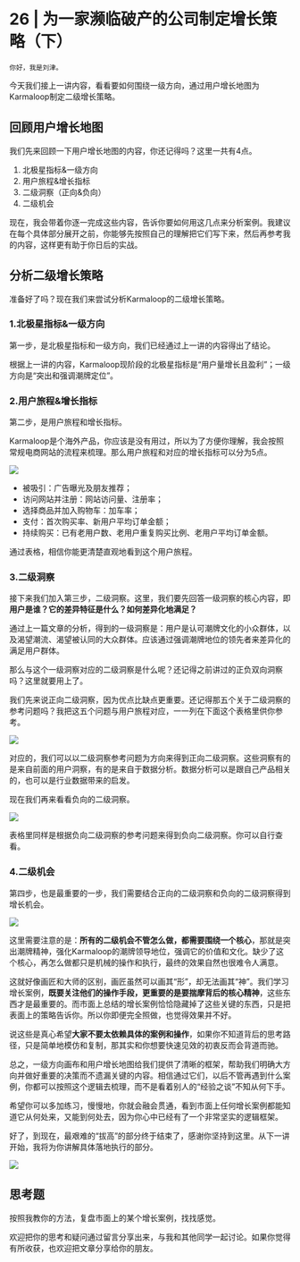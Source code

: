 # 26 | 为一家濒临破产的公司制定增长策略（下）

    你好，我是刘津。

今天我们接上一讲内容，看看要如何围绕一级方向，通过用户增长地图为Karmaloop制定二级增长策略。

## 回顾用户增长地图

我们先来回顾一下用户增长地图的内容，你还记得吗？这里一共有4点。

1.  北极星指标&一级方向
2.  用户旅程&增长指标
3.  二级洞察（正向&负向）
4.  二级机会

现在，我会带着你逐一完成这些内容，告诉你要如何用这几点来分析案例。我建议在每个具体部分展开之前，你能够先按照自己的理解把它们写下来，然后再参考我的内容，这样更有助于你日后的实战。

## 分析二级增长策略

准备好了吗？现在我们来尝试分析Karmaloop的二级增长策略。

### 1.北极星指标&一级方向

第一步，是北极星指标和一级方向，我们已经通过上一讲的内容得出了结论。

根据上一讲的内容，Karmaloop现阶段的北极星指标是“用户量增长且盈利”；一级方向是“突出和强调潮牌定位”。

### 2.用户旅程&增长指标

第二步，是用户旅程和增长指标。

Karmaloop是个海外产品，你应该是没有用过，所以为了方便你理解，我会按照常规电商网站的流程来梳理。那么用户旅程和对应的增长指标可以分为5点。

![](https://static001.geekbang.org/resource/image/b9/48/b984391e20a7451d70177ea2fc763d48.png)

*   被吸引：广告曝光及朋友推荐；
*   访问网站并注册：网站访问量、注册率；
*   选择商品并加入购物车：加车率；
*   支付：首次购买率、新用户平均订单金额；
*   持续购买：已有老用户数、老用户重复购买比例、老用户平均订单金额。

通过表格，相信你能更清楚直观地看到这个用户旅程。

### 3.二级洞察

接下来我们加入第三步，二级洞察。这里，我们要先回答一级洞察的核心内容，即**用户是谁？它的差异特征是什么？如何差异化地满足？**

通过上一篇文章的分析，得到的一级洞察是：用户是认可潮牌文化的小众群体，以及渴望潮流、渴望被认同的大众群体。应该通过强调潮牌地位的领先者来差异化的满足用户群体。

那么与这个一级洞察对应的二级洞察是什么呢？还记得之前讲过的正负双向洞察吗？这里就要用上了。

我们先来说正向二级洞察，因为优点比缺点更重要。还记得那五个关于二级洞察的参考问题吗？我把这五个问题与用户旅程对应，一一列在下面这个表格里供你参考。

![](https://static001.geekbang.org/resource/image/04/77/041b8b7947f8b2e0bdc68d1579b56077.png)

对应的，我们可以以二级洞察参考问题为方向来得到正向二级洞察。这些洞察有的是来自前面的用户洞察，有的是来自于数据分析。数据分析可以是跟自己产品相关的，也可以是行业数据带来的启发。

现在我们再来看看负向的二级洞察。

![](https://static001.geekbang.org/resource/image/05/50/0571e95fdeb7ce5134619f33c6c91950.png)

表格里同样是根据负向二级洞察的参考问题来得到负向二级洞察。你可以自行查看。

### 4.二级机会

第四步，也是最重要的一步，我们需要结合正向的二级洞察和负向的二级洞察得到增长机会。

![](https://static001.geekbang.org/resource/image/ce/90/ce37686cccbca124556f918686c58d90.png)

这里需要注意的是：**所有的二级机会不管怎么做，都需要围绕一个核心**，那就是突出潮牌精神，强化Karmaloop的潮牌领导地位，强调它的价值和文化。缺少了这个核心，再怎么做都只是机械的操作和执行，最终的效果自然也很难令人满意。

这就好像画匠和大师的区别，画匠虽然可以画其“形”，却无法画其“神”。我们学习增长案例，**既要关注他们的操作手段，更重要的是要揣摩背后的核心精神**，这些东西才是最重要的。而市面上总结的增长案例恰恰隐藏掉了这些关键的东西，只是把表面上的策略告诉你。所以你即便完全照做，也觉得效果并不好。

说这些是真心希望**大家不要太依赖具体的案例和操作**，如果你不知道背后的思考路径，只是简单地模仿和复制，那其实和你想要快速见效的初衷反而会背道而驰。

总之，一级方向画布和用户增长地图给我们提供了清晰的框架，帮助我们明确大方向并做好重要的决策而不遗漏关键的内容。相信通过它们，以后不管再遇到什么案例，你都可以按照这个逻辑去梳理，而不是看着别人的“经验之谈”不知从何下手。

希望你可以多加练习，慢慢地，你就会融会贯通，看到市面上任何增长案例都能知道它从何处来，又能到何处去，因为你心中已经有了一个非常坚实的逻辑框架。

好了，到现在，最艰难的“拔高”的部分终于结束了，感谢你坚持到这里。从下一讲开始，我将为你讲解具体落地执行的部分。

![](https://static001.geekbang.org/resource/image/eb/5a/ebdcea46640d639f5662fba4fa1ba25a.png)

## 思考题

按照我教你的方法，复盘市面上的某个增长案例，找找感觉。

欢迎把你的思考和疑问通过留言分享出来，与我和其他同学一起讨论。如果你觉得有所收获，也欢迎把文章分享给你的朋友。
    
